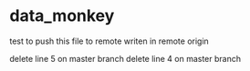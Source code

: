 # data_monkey
test to push this file to remote
writen in remote origin


delete line 5 on master branch
delete line 4 on master branch
